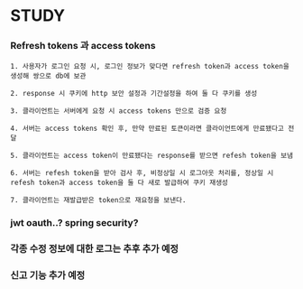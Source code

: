 # STUDY

### Refresh tokens 과 access tokens

    1. 사용자가 로그인 요청 시, 로그인 정보가 맞다면 refresh token과 access token을 생성해 쌍으로 db에 보관

    2. response 시 쿠키에 http 보안 설정과 기간설정을 하여 둘 다 쿠키를 생성

    3. 클라이언트는 서버에게 요청 시 access tokens 만으로 검증 요청

    4. 서버는 access tokens 확인 후, 만약 만료된 토큰이라면 클라이언트에게 만료됐다고 전달

    5. 클라이언트는 access token이 만료됐다는 response를 받으면 refesh token을 보냄

    6. 서버는 refesh token을 받아 검사 후, 비정상일 시 로그아웃 처리를, 정상일 시 refesh token과 access token을 둘 다 새로 발급하여 쿠키 재생성

    7. 클라이언트는 재발급받은 token으로 재요청을 보낸다.

### jwt oauth..? spring security?

### 각종 수정 정보에 대한 로그는 추후 추가 예정

### 신고 기능 추가 예정